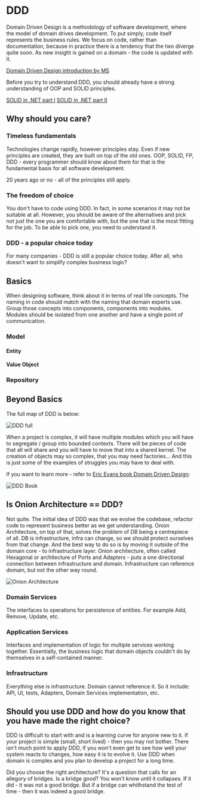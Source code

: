 # DDD

Domain Driven Design is a methodology of software development, where the model of domain drives development.
To put simply, code itself represents the business rules. We focus on code, rather than documentation, because in practice there is a tendency that the two diverge quite soon.
As new insight is gained on a domain - the code is updated with it.

[Domain Driven Design introduction by MS](https://learn.microsoft.com/en-us/archive/msdn-magazine/2009/february/best-practice-an-introduction-to-domain-driven-design)

Before you try to understand DDD, you should already have a strong understanding of OOP and SOLID principles.

[SOLID in .NET part I](https://youtu.be/mAEscks8cuI)
[SOLID in .NET part II](https://www.youtube.com/watch?v=W0_hJyfD-5c)

## Why should you care?

### Timeless fundamentals

Technologies change rapidly, however principles stay. Even if new principles are created, they are built on top of the old ones.
OOP, SOLID, FP, DDD - every programmer should know about them for that is the fundamental basis for all software development.

20 years ago or no - all of the principles still apply.

### The freedom of choice

You don't have to code using DDD. In fact, in some scenarios it may not be suitable at all. However, you should be aware of the alternatives and pick not just the one you are comfortable with, but the one that is the most fitting for the job.
To be able to pick one, you need to understand it.

### DDD - a popular choice today

For many companies - DDD is still a popular choice today. After all, who doesn't want to simplify complex business logic?

## Basics

When designing software, think about it in terms of real life concepts. The naming in code should match with the naming that domain experts use. Group those concepts into components, components into modules. Modules should be isolated from one another and have a single point of communication.

### Model

#### Entity

#### Value Object

### Repository



## Beyond Basics

The full map of DDD is below:

![DDD full](https://thedomaindrivendesign.io/wp-content/uploads/2019/06/DomainDrivenDesignReference-700x620.png)

When a project is complex, it will have multiple modules which you will have to segregate / group into bounded contexts. There will be pieces of code that all will share and you will have to move that into a shared kernel. The creation of objects may so complex, that you may need factories... And this is just some of the examples of struggles you may have to deal with.

If you want to learn more - refer to [Eric Evans book Domain Driven Design](https://www.amazon.com/Domain-Driven-Design-Tackling-Complexity-Software/dp/0321125215):

![DDD Book](https://m.media-amazon.com/images/I/61aFldsgAmL._AC_UF1000,1000_QL80_.jpg)

## Is Onion Architecture == DDD?

Not quite. The initial idea of DDD was that we evolve the codebase, refactor code to represent business better as we get understanding.
Onion Architecture, on top of that, solves the problem of DB being a centrepiece of all. DB is infrastructure, infra can change, so we should protect ourselves from that change. And the best way to do so is by moving it outside of the domain core - to infrastructure layer. Onion architecture, often called Hexagonal or architecture of Ports and Adapters - puts a one directional connection between infrastructure and domain. Infrastructure can reference domain, but not the other way round.

![Onion Architecture](https://i.stack.imgur.com/gPKrg.jpg)

### Domain Services

The interfaces to operations for persistence of entities. For example Add, Remove, Update, etc.

### Application Services

Interfaces and implementation of logic for multiple services working together. Essentially, the business logic that domain objects couldn't do by themselves in a self-contained manner.

### Infrastructure

Everything else is infrastructure. Domain cannot reference it. So it include: API, UI, tests, Adapters, Domain Services implementation, etc.

## Should you use DDD and how do you know that you have made the right choice?

DDD is difficult to start with and is a learning curve for anyone new to it. If your project is simple (small, short lived) - then you may not bother. There isn't much point to apply DDD, if you won't even get to see how well your system reacts to changes, how easy it is to evolve it. Use DDD when domain is complex and you plan to develop a project for a long time. 

Did you choose the right architecture? It's a question that calls for an allegory of bridges. Is a bridge good? You won't know until it collapses. If it did - it was not a good bridge. But if a bridge can whithstand the test of time - then it was indeed a good bridge.